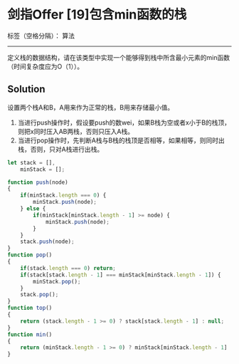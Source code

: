 ﻿# 剑指Offer [19]包含min函数的栈

标签（空格分隔）： 算法

---

定义栈的数据结构，请在该类型中实现一个能够得到栈中所含最小元素的min函数（时间复杂度应为O（1））。

## Solution
设置两个栈A和B，A用来作为正常的栈，B用来存储最小值。

1. 当进行push操作时，假设要push的数wei，如果B栈为空或者x小于B的栈顶，则把x同时压入AB两栈，否则只压入A栈。
2. 当进行pop操作时，先判断A栈与B栈的栈顶是否相等，如果相等，则同时出栈，否则，只对A栈进行出栈。

```javascript
let stack = [],
    minStack = [];

function push(node)
{
    if(minStack.length === 0) {
        minStack.push(node);
    } else {
        if(minStack[minStack.length - 1] >= node) {
            minStack.push(node);
        }
    }
    stack.push(node);
}
function pop()
{
    if(stack.length === 0) return;
    if(stack[stack.length - 1] === minStack[minStack.length - 1]) {
        minStack.pop();
    }
    stack.pop();
}
function top()
{
    return (stack.length - 1 >= 0) ? stack[stack.length - 1] : null;
}
function min()
{
    return (minStack.length - 1 >= 0) ? minStack[minStack.length - 1] : null;
}
```